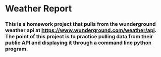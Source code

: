 # Weather Report

### This is a homework project that pulls from the wunderground weather api at https://www.wunderground.com/weather/api.  The point of this project is to practice pulling data from their public API and displaying it through a command line python program.
